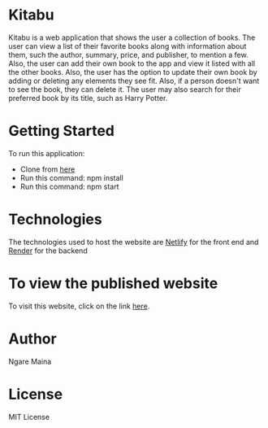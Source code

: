 # Kitabu #
Kitabu is a web application that shows the user a collection of books. The user can view a list of their favorite books along with information about them, such the author, summary, price, and publisher, to mention a few. Also, the user can add their own book to the app and view it listed with all the other books. Also, the user has the option to update their own book by adding or deleting any elements they see fit. Also, if a person doesn't want to see the book, they can delete it. The user may also search for their preferred book by its title, such as Harry Potter.

# Getting Started #
To run this application:

* Clone from [here](https://github.com/Ngaremaina/Kitabu)
* Run this command: npm install
* Run this command: npm start

# Technologies
The technologies used to host the website are [Netlify](https://kitabu.netlify.app/) for the front end and [Render](https://book-data.onrender.com/books) for the backend

# To view the published website #
To visit this website, click on the link [here](https://kitabu.netlify.app/).

# Author #
Ngare Maina

# License #
MIT License

